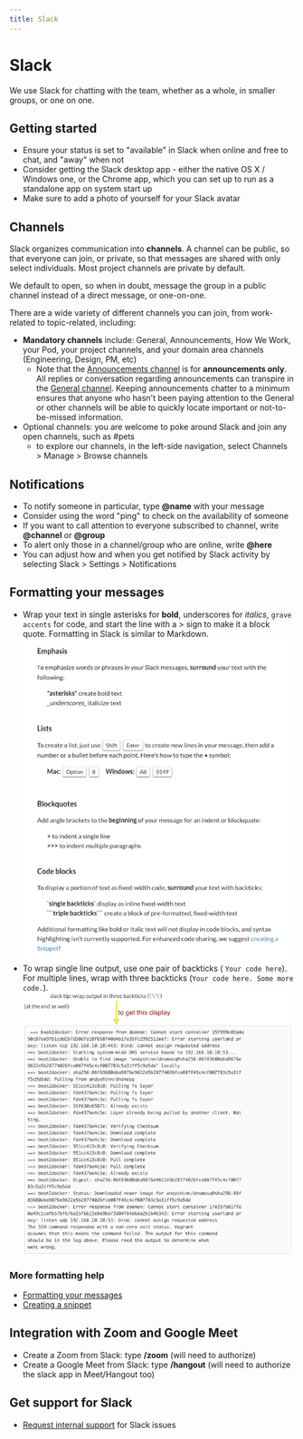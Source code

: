 ```yaml
---
title: Slack
---
```


# Slack

We use Slack for chatting with the team, whether as a whole, in smaller groups, or one on one.

## Getting started

-   Ensure your status is set to "available" in Slack when online and free to chat, and "away" when not
-   Consider getting the Slack desktop app - either the native OS X / Windows one, or the Chrome app, which you can set up to run as a standalone app on system start up
-   Make sure to add a photo of yourself for your Slack avatar

## Channels

Slack organizes communication into **channels**. A channel can be public, so that everyone can join, or private, so that messages are shared with only select individuals. Most project channels are private by default.

We default to open, so when in doubt, message the group in a public channel instead of a direct message, or one-on-one.

There are a wide variety of different channels you can join, from work-related to topic-related, including:
-   **Mandatory channels** include: General, Announcements, How We Work, your Pod, your project channels, and your domain area channels (Engineering, Design, PM, etc)
    -   Note that the [Announcements channel](https://civicactions.slack.com/messages/announcements/details/) is for **announcements only**. All replies or conversation regarding announcements can transpire in the [General channel](https://civicactions.slack.com/messages/general/). Keeping announcements chatter to a minimum ensures that anyone who hasn't been paying attention to the General or other channels will be able to quickly locate important or not-to-be-missed information.
-   Optional channels: you are welcome to poke around Slack and join any open channels, such as #pets
    - to explore our channels, in the left-side navigation, select Channels > Manage > Browse channels 

## Notifications

-   To notify someone in particular, type **@name** with your message
-   Consider using the word "ping" to check on the availability of someone
-   If you want to call attention to everyone subscribed to channel, write **@channel** or **@group**
-   To alert only those in a channel/group who are online, write **@here**
-   You can adjust how and when you get notified by Slack activity by selecting Slack > Settings > Notifications 

## Formatting your messages

-   Wrap your text in single asterisks for **bold**, underscores for _italics_, `grave accents` for code, and start the line with a > sign to make it a block quote. Formatting in Slack is similar to Markdown.![Formatting in Slack](../../assets/images/slack-formatting.png "Slack Formatting")
-   To wrap single line output, use one pair of backticks ( `Your code here`). For multiple lines, wrap with three backticks (`Your code here. Some more code.`). ![Wrapping code](../../assets/images/backticks.png "Wrapping code")

### More formatting help
-   [Formatting your messages](https://slack.zendesk.com/hc/en-us/articles/202288908-Formatting-your-message)
-   [Creating a snippet](https://slack.zendesk.com/hc/en-us/articles/204145658-Creating-a-Snippet)

## Integration with Zoom and Google Meet

-   Create a Zoom from Slack: type **/zoom** (will need to authorize)
-   Create a Google Meet from Slack: type **/hangout** (will need to authorize the slack app in Meet/Hangout too)

## Get support for Slack

-   [Request internal support](README.md) for Slack issues

